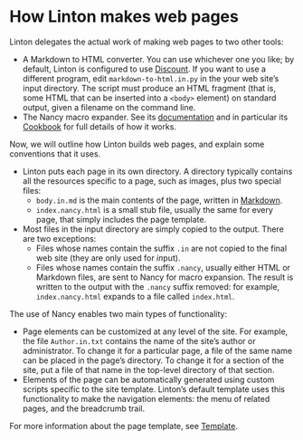 # How Linton makes web pages

Linton delegates the actual work of making web pages to two other tools:

+ A Markdown to HTML converter. You can use whichever one you like; by default, Linton is configured to use [Discount](http://www.pell.portland.or.us/~orc/Code/discount/). If you want to use a different program, edit `markdown-to-html.in.py` in the your web site’s input directory. The script must produce an HTML fragment (that is, some HTML that can be inserted into a `<body>` element) on standard output, given a filename on the command line.
+ The Nancy macro expander. See its [documentation](https://github.com/rrthomas/nancy) and in particular its [Cookbook](https://github.com/rrthomas/nancy/blob/main/Cookbook.md) for full details of how it works.

Now, we will outline how Linton builds web pages, and explain some conventions that it uses.

+ Linton puts each page in its own directory. A directory typically contains all the resources specific to a page, such as images, plus two special files:
    + `body.in.md` is the main contents of the page, written in [Markdown](https://daringfireball.net/projects/markdown/).
    + `index.nancy.html` is a small stub file, usually the same for every page, that simply includes the page template.
+ Most files in the input directory are simply copied to the output. There are two exceptions:
    + Files whose names contain the suffix `.in` are not copied to the final web site (they are only used for *in*put).
    + Files whose names contain the suffix `.nancy`, usually either HTML or Markdown files, are sent to Nancy for macro expansion. The result is written to the output with the `.nancy` suffix removed: for example, `index.nancy.html` expands to a file called `index.html`.

The use of Nancy enables two main types of functionality:

+ Page elements can be customized at any level of the site. For example, the file `Author.in.txt` contains the name of the site’s author or administrator. To change it for a particular page, a file of the same name can be placed in the page’s directory. To change it for a section of the site, put a file of that name in the top-level directory of that section.
+ Elements of the page can be automatically generated using custom scripts specific to the site template. Linton’s default template uses this functionality to make the navigation elements: the menu of related pages, and the breadcrumb trail.

For more information about the page template, see [Template](../Template/index.html).